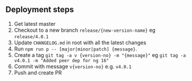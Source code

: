 ## Deployment steps

1. Get latest master
2. Checkout to a new branch `release/{new-version-name}` eg `release/4.0.1`
3. Update `CHANGELOG.md` in root with all the latest changes
4. Run `npm run p -- [major|minor|patch] {message}`.
5. Create a tag `git tag -a v {version-no} -m "{message}"` eg `git tag -a v4.0.1 -m "Added peer dep for ng 16" `
6. Commit with message `v{version-no}` e.g. `v4.0.1`
7. Push and create PR